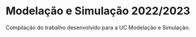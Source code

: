 # Modelação e Simulação 2022/2023
Compilação do trabalho desenvolvido para a UC Modelação e Simulação.
